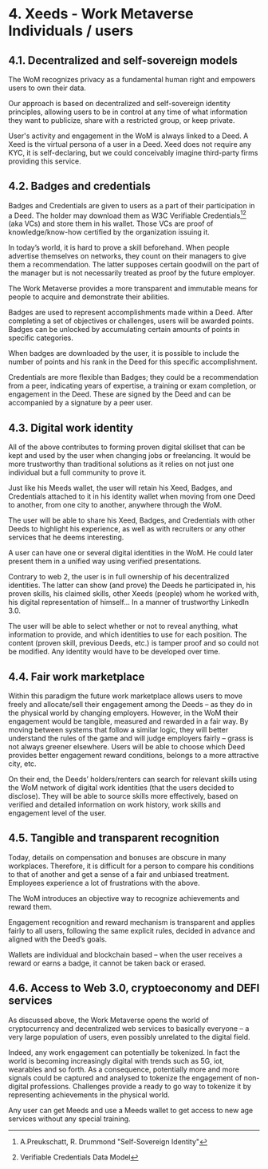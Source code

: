 # 4. Xeeds - Work Metaverse Individuals / users

## 4.1. Decentralized and self-sovereign models

The WoM recognizes privacy as a fundamental human right and empowers users to own their data.

Our approach is based on decentralized and self-sovereign identity principles, allowing users to be in control at any time of what information they want to publicize, share with a restricted group, or keep private.

User's activity and engagement in the WoM is always linked to a Deed. A Xeed is the virtual persona of a user in a Deed. Xeed does not require any KYC, it is self-declaring, but we could conceivably imagine third-party firms providing this service.

## 4.2. Badges and credentials

Badges and Credentials are given to users as a part of their participation in a Deed. The holder may download them as W3C Verifiable Credentials[^7][^8] (aka VCs) and store them in his wallet. Those VCs are proof of knowledge/know-how certified by the organization issuing it.

In today’s world, it is hard to prove a skill beforehand. When people advertise themselves on networks, they count on their managers to give them a recommendation. The latter supposes certain goodwill on the part of the manager but is not necessarily treated as proof by the future employer.

The Work Metaverse provides a more transparent and immutable means for people to acquire and demonstrate their abilities.

Badges are used to represent accomplishments made within a Deed. After completing a set of objectives or challenges, users will be awarded points. Badges can be unlocked by accumulating certain amounts of points in specific categories.

When badges are downloaded by the user, it is possible to include the number of points and his rank in the Deed for this specific accomplishment.

Credentials are more flexible than Badges; they could be a recommendation from a peer, indicating years of expertise, a training or exam completion, or engagement in the Deed.
These are signed by the Deed and can be accompanied by a signature by a peer user.

[^7]: A.Preukschatt, R. Drummond "Self-Sovereign Identity"
[^8]: Verifiable Credentials Data Model

## 4.3. Digital work identity

All of the above contributes to forming proven digital skillset that can be kept and used by the user when changing jobs or freelancing. It would be more trustworthy than traditional solutions as it relies on not just one individual but a full community to prove it.

Just like his Meeds wallet, the user will retain his Xeed, Badges, and Credentials attached to it in his identity wallet when moving from one Deed to another, from one city to another, anywhere through the WoM.

The user will be able to share his Xeed, Badges, and Credentials with other Deeds to highlight his experience, as well as with recruiters or any other services that he deems interesting.

A user can have one or several digital identities in the WoM. He could later present them in a unified way using verified presentations.

Contrary to web 2, the user is in full ownership of his decentralized identities. The latter can show (and prove) the Deeds he participated in, his proven skills, his claimed skills, other Xeeds (people) whom he worked with, his digital representation of himself... In a manner of trustworthy LinkedIn 3.0.

The user will be able to select whether or not to reveal anything, what information to provide, and which identities to use for each position. The content (proven skill, previous Deeds, etc.) is tamper proof and so could not be modified. Any identity would have to be developed over time.

## 4.4. Fair work marketplace

Within this paradigm the future work marketplace allows users to move freely and allocate/sell their engagement among the Deeds – as they do in the physical world by changing employers. However, in the WoM their engagement would be tangible, measured and rewarded in a fair way. By moving between systems that follow a similar logic, they will better understand the rules of the game and will judge employers fairly – grass is not always greener elsewhere. Users will be able to choose which Deed provides better engagement reward conditions, belongs to a more attractive city, etc.

On their end, the Deeds’ holders/renters can search for relevant skills using the WoM network of digital work identities (that the users decided to disclose). They will be able to source skills more effectively, based on verified and detailed information on work history, work skills and engagement level of the user.

## 4.5. Tangible and transparent recognition

Today, details on compensation and bonuses are obscure in many workplaces.
Therefore, it is difficult for a person to compare his conditions to that of another and get a sense of a fair and unbiased treatment. Employees experience a lot of frustrations with the above.

The WoM introduces an objective way to recognize achievements and reward them.

Engagement recognition and reward mechanism is transparent and applies fairly to all users, following the same explicit rules, decided in advance and aligned with the Deed’s goals.

Wallets are individual and blockchain based – when the user receives a reward or earns a badge, it cannot be taken back or erased.

## 4.6. Access to Web 3.0, cryptoeconomy and DEFI services

As discussed above, the Work Metaverse opens the world of cryptocurrency and decentralized web services to basically everyone – a very large population of users, even possibly unrelated to the digital field.

Indeed, any work engagement can potentially be tokenized. In fact the world is becoming increasingly digital with trends such as 5G, iot, wearables and so forth. As a consequence, potentially more and more signals could be captured and analysed to tokenize the engagement of non-digital professions. Challenges provide a ready to go way to tokenize it by representing achievements in the physical world.

Any user can get Meeds and use a Meeds wallet to get access to new age services without any special training.
